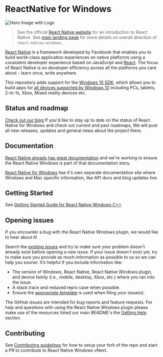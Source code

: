 # ReactNative for Windows
![Hero Image with Logo](https://raw.githubusercontent.com/microsoft/react-native-windows/master/.github/hero2.png)

> See the official [React Native website](https://facebook.github.io/react-native/) for an introduction to React Native. See [main landing page](https://github.com/microsoft/react-native-windows) for more details on overall direction of `react-native-windows`.

[React Native](https://reactnative.dev) is a framework developed by Facebook that enables you to build world-class application experiences on native platforms using a consistent developer experience based on JavaScript and [React](https://reactjs.org/). The focus of React Native is on developer efficiency across all the platforms you care about - learn once, write anywhere.

This repository adds support for the [Windows 10 SDK](https://developer.microsoft.com/en-us/windows/downloads), which allows you to build apps for [all devices supported by Windows 10](https://developer.microsoft.com/en-us/windows/get-started-windows-10) including PCs, tablets, 2-in-1s, Xbox, Mixed reality devices etc.

## Status and roadmap
[Check out our blog](https://microsoft.github.io/react-native-windows/blog/) If you'd like to stay up to date on the status of React Native for Windows and check out current and past roadmaps,  We will post all new releases, updates and general news about the project there.

## Documentation
[React Native already has great documentation](https://reactnative.dev/docs/getting-started.html) and we're working to ensure the React Native Windows is part of that documentation story.

[React Native for Windows](https://microsoft.github.io/react-native-windows/) has it's own separate documentation site where Windows and Mac specific information, like API docs and blog updates live.

## Getting Started
See [Getting Started Guide for React Native Windows C++](https://microsoft.github.io/react-native-windows/docs/getting-started).

## Opening issues
If you encounter a bug with the React Native Windows plugin, we would like to hear about it!

Search the [existing issues](https://github.com/microsoft/react-native-windows/issues) and try to make sure your problem doesn’t already exist before opening a new issue. If your issue doesn't exist yet, try to make sure you provide as much information as possible to us so we can help you sooner. It’s helpful if you include information like:

- The version of Windows, React Native, React Native Windows plugin, and device family (i.e., mobile, desktop, Xbox, etc.) where you ran into the issue.
- A stack trace and reduced repro case when possible.
- Ensure the [appropriate template](https://github.com/microsoft/react-native-windows/issues/new?labels=vnext&template=vnext.md) is used when filing your issue(s).

The GitHub issues are intended for bug reports and feature requests. For help and questions with using the React Native Windows plugin please make use of the resources listed our main README's the [Getting Help](https://github.com/microsoft/react-native-windows#getting-help) section.

## Contributing
See [Contributing guidelines](./docs/CONTRIBUTING.md) for how to setup your fork of the repo and start a PR to contribute to React Native Windows vNext.
